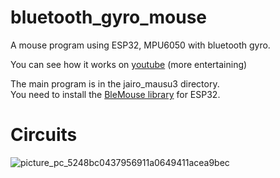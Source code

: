 # bluetooth_gyro_mouse
A mouse program using ESP32, MPU6050 with bluetooth gyro.  

You can see how it works on [youtube](https://youtu.be/DzT40SCh3nI) (more entertaining)

The main program is in the jairo_mausu3 directory.  
You need to install the [BleMouse library](https://github.com/T-vK/ESP32-BLE-Mouse) for ESP32.  
# Circuits
![picture_pc_5248bc0437956911a0649411acea9bec](https://user-images.githubusercontent.com/22733958/118673461-fc42a100-b833-11eb-9869-2fa7800ffb94.png)
